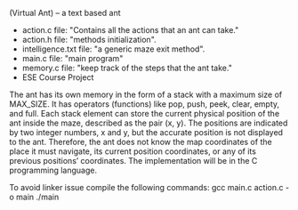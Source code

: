 (Virtual Ant) – a text based ant

- action.c file: "Contains all the actions that an ant can take."
- action.h file: "methods initialization".
- intelligence.txt file: "a generic maze exit method".
- main.c file: "main program"
- memory.c file: "keep track of the steps that the ant take."
- ESE Course Project

The ant has its own memory in the form of a stack with a maximum size of MAX_SIZE. It has operators (functions) like pop, push, peek, clear, empty, and full. 
Each stack element can store the current physical position of the ant inside the maze, described as the pair (x, y). The positions are indicated by two integer numbers, x and y, but the accurate position is not displayed to the ant. Therefore, the ant does not know the map coordinates of the place it must navigate, its current position coordinates, or any of its previous positions’ coordinates. The implementation will be in the C programming language.

To avoid linker issue compile the following commands:
gcc main.c action.c -o main
./main

